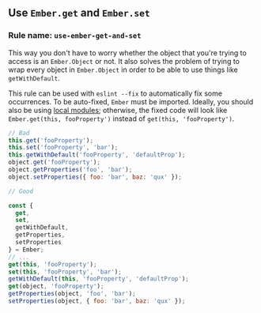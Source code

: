 ## Use `Ember.get` and `Ember.set`

### Rule name: `use-ember-get-and-set`

This way you don't have to worry whether the object that you're trying to access is an `Ember.Object` or not. It also solves the problem of trying to wrap every object in `Ember.Object` in order to be able to use things like `getWithDefault`.

This rule can be used with `eslint --fix` to automatically fix some occurrences.
To be auto-fixed, `Ember` must be imported.
Ideally, you should also be using [local modules](./local-modules.md); otherwise, the fixed code will look like `Ember.get(this, fooProperty')` instead of `get(this, 'fooProperty')`.

```javascript
// Bad
this.get('fooProperty');
this.set('fooProperty', 'bar');
this.getWithDefault('fooProperty', 'defaultProp');
object.get('fooProperty');
object.getProperties('foo', 'bar');
object.setProperties({ foo: 'bar', baz: 'qux' });

// Good

const {
  get,
  set,
  getWithDefault,
  getProperties,
  setProperties
} = Ember;
// ...
get(this, 'fooProperty');
set(this, 'fooProperty', 'bar');
getWithDefault(this, 'fooProperty', 'defaultProp');
get(object, 'fooProperty');
getProperties(object, 'foo', 'bar');
setProperties(object, { foo: 'bar', baz: 'qux' });
```
